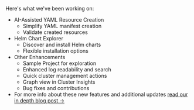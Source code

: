 Here's what we've been working on:
- AI-Assisted YAML Resource Creation
  - Simplify YAML manifest creation
  - Validate created resources
- Helm Chart Explorer
  - Discover and install Helm charts
  - Flexible installation options
- Other Enhancements
  - Sample Project for exploration
  - Enhanced log readability and search
  - Quick cluster management actions
  - Graph view in Cluster Insights
  - Bug fixes and contributions
- For more info about these new features and additional updates [read our in depth blog post →](https://monokle.io/blog/monokle-2-2-release)

